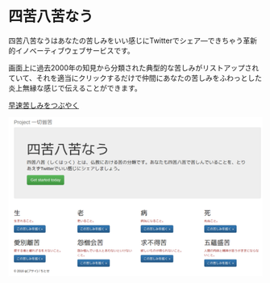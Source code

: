 # 四苦八苦なう

四苦八苦なうはあなたの苦しみをいい感じにTwitterでシェア―できちゃう革新的イノベーティブウェブサービスです。

画面上に過去2000年の知見から分類された典型的な苦しみがリストアップされていて、それを適当にクリックするだけで仲間にあなたの苦しみをふわっとした炎上無縁な感じで伝えることができます。

[早速苦しみをつぶやく](https://fairy-rockets.github.io/awesome-siku-hakku/)

[![](./sample.png)](https://fairy-rockets.github.io/awesome-siku-hakku/)
